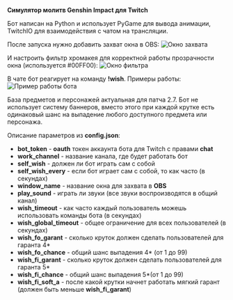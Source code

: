 **Симулятор молитв Genshin Impact для Twitch**

Бот написан на Python и использует PyGame для вывода анимации, TwitchIO для взаимодействия с чатом на трансляции.

После запуска нужно добавить захват окна в OBS:
![Окно захвата](https://sun9-8.userapi.com/impf/pAESgu_LD0KJp2P7ABr8u2renAdz9HBMxy60HQ/Sxxgzt6h_Ao.jpg?size=724x511&quality=96&sign=1ff1d15cac089fd88ff3fb4f176af17f&type=album)

И настроить фильтр хромакея для корректной работы прозрачности окна (используется #00FF00):
![Окно фильтра](https://sun9-67.userapi.com/impf/fxXUL0IhCCpdZrIjKOqu3mkcdm9EC0pvqCHoBA/TInDfvB-64A.jpg?size=862x760&quality=96&sign=77c3032cbc955e9ba187ba4e12130bbe&type=album)

В чате бот реагирует на команду **!wish**. Примеры работы:
![Пример работы бота](https://sun9-63.userapi.com/impf/VUBcsjyNwLuwAvcEcP4bflMsJz0JYtLOTm0gXQ/dCB9_I5UULE.jpg?size=1604x743&quality=96&sign=82f96fda9e09b62b29dd2935eee65953&type=album)

База предметов и персонажей актуальная для патча 2.7. Бот не использует систему баннеров, вместо этого при каждой крутке есть одинаковый шанс на выпадение любого доступного предмета или персонажа.

Описание параметров из **config.json**:

 - **bot_token** - **oauth** токен аккаунта бота для Twitch с правами **chat**
 - **work_channel** - название канала, где будет работать бот
 - **self_wish** - должен ли бот играть сам с собой
 - **self_wish_every** - если бот играет сам с собой, то как часто (в секундах)
 - **window_name** - название окна для захвата в **OBS**
 - **play_sound** - играть ли звуки (все звуки воспроизводятся в общий канал)
 - **wish_timeout** - как часто каждый пользователь можешь использовать команды бота (в секундах)
 - **wish_global_timeout** - общее ограничение для всех пользователей (в секундах)
 - **wish_fo_garant** - сколько круток должен сделать пользователей для гаранта 4*
 - **wish_fo_chance** - общий шанс выпадения 4* (от 1 до 99)
 - **wish_fi_garant** - сколько круток должен сделать пользователей для гаранта 5*
 - **wish_fi_chance** - общий шанс выпадения 5*(от 1 до 99)
 - **wish_fi_soft_a** - после какой крутки начнет работать мягкий гарант (должен быть меньше **wish_fi_garant**)
